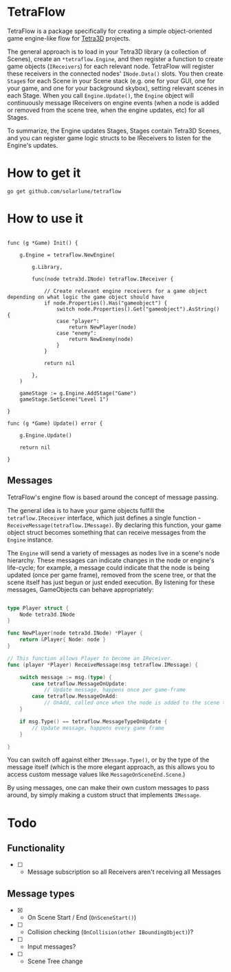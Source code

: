 # TetraFlow

TetraFlow is a package specifically for creating a simple object-oriented game engine-like flow for [Tetra3D](https://github.com/solarlune/tetra3d) projects.

The general approach is to load in your Tetra3D library (a collection of Scenes), create an `*tetraflow.Engine`, and then register a function to create game objects (`IReceivers`) for each relevant node. TetraFlow will register these receivers in the connected nodes' `INode.Data()` slots. You then create `Stage`s for each Scene in your Scene stack (e.g. one for your GUI, one for your game, and one for your background skybox), setting relevant scenes in each Stage. When you call `Engine.Update()`, the `Engine` object will continuously message IReceivers on engine events (when a node is added or removed from the scene tree, when the engine updates, etc) for all Stages.

To summarize, the Engine updates Stages, Stages contain Tetra3D Scenes, and you can register game logic structs to be IReceivers to listen for the Engine's updates.

# How to get it

```go get github.com/solarlune/tetraflow```

# How to use it

```

func (g *Game) Init() {

    g.Engine = tetraflow.NewEngine(
        
        g.Library,

        func(node tetra3d.INode) tetraflow.IReceiver {

            // Create relevant engine receivers for a game object depending on what logic the game object should have
            if node.Properties().Has("gameobject") {
                switch node.Properties().Get("gameobject").AsString() {
                case "player":
                    return NewPlayer(node)
                case "enemy":
                    return NewEnemy(node)
                }
            }

            return nil

        },
    )

    gameStage := g.Engine.AddStage("Game")
    gameStage.SetScene("Level 1")

}

func (g *Game) Update() error {

    g.Engine.Update()

    return nil

}

```

## Messages

TetraFlow's engine flow is based around the concept of message passing.

The general idea is to have your game objects fulfill the `tetraflow.IReceiver` interface, which just defines a single function - `ReceiveMessage(tetraflow.IMessage)`. By declaring this function, your game object struct becomes something that can receive messages from the `Engine` instance.

The `Engine` will send a variety of messages as nodes live in a scene's node hierarchy. These messages can indicate changes in the node or engine's life-cycle; for example, a message could indicate that the node is being updated (once per game frame), removed from the scene tree, or that the scene itself has just begun or just ended execution. By listening for these messages, GameObjects can behave appropriately:

```go

type Player struct {
    Node tetra3d.INode
}

func NewPlayer(node tetra3d.INode) *Player {
    return &Player{ Node: node }
}

// This function allows Player to become an IReceiver.
func (player *Player) ReceiveMessage(msg tetraflow.IMessage) {

    switch message := msg.(type) {
        case tetraflow.MessageOnUpdate:
            // Update message, happens once per game-frame
        case tetraflow.MessageOnAdd:
            // OnAdd, called once when the node is added to the scene tree.
    }

    if msg.Type() == tetraflow.MessageTypeOnUpdate {
        // Update message, happens every game frame
    }

}

```

You can switch off against either `IMessage.Type()`, or by the type of the message itself (which is the more elegant approach, as this allows you to access custom message values like `MessageOnSceneEnd.Scene`.)

By using messages, one can make their own custom messages to pass around, by simply making a custom struct that implements `IMessage`.

# Todo

## Functionality

- [ ] - Message subscription so all Receivers aren't receiving all Messages

## Message types

- [x] - On Scene Start / End (`OnSceneStart()`)
- [ ] - Collision checking (`OnCollision(other IBoundingObject)`)?
- [ ] - Input messages?
- [ ] - Scene Tree change